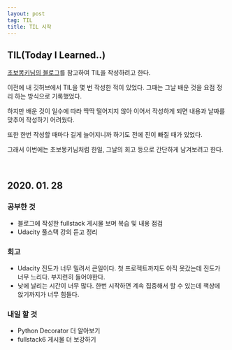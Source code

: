 ```yaml
---
layout: post
tag: TIL
title: TIL 시작
---
```


## TIL(Today I Learned..)
[초보몽키님의 블로그](https://wayhome25.github.io/til/2017/02/16/TIL-start/)를 참고하여 TIL을 작성하려고 한다.

이전에 내 깃허브에서 TIL을 몇 번 작성한 적이 있었다. 그때는 그날 배운 것을 요점 정리 하는 방식으로 기록했었다.

하지만 배운 것이 일수에 따라 딱딱 떨어지지 않아 이어서 작성하게 되면 내용과 날짜를 맞추어 작성하기 어려웠다.

또한 한번 작성할 때마다 길게 늘어지니까 하기도 전에 진이 빠질 때가 있었다.

그래서 이번에는 초보몽키님처럼 한일, 그날의 회고 등으로 간단하게 남겨보려고 한다.

<br>

## 2020. 01. 28
### 공부한 것
- 블로그에 작성한 fullstack 게시물 보며 복습 및 내용 점검
- Udacity 풀스택 강의 듣고 정리

### 회고
- Udacity 진도가 너무 밀려서 큰일이다. 첫 프로젝트까지도 아직 못갔는데 진도가 너무 느리다. 부지런히 들어야한다.
- 낮에 날리는 시간이 너무 많다. 한번 시작하면 계속 집중해서 할 수 있는데 책상에 앉기까지가 너무 힘들다.

### 내일 할 것
- Python Decorator 더 알아보기
- fullstack6 게시물 더 보강하기
